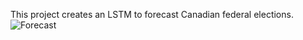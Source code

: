 This project creates an LSTM to forecast Canadian federal elections.
![Forecast](https://github.com/HunterVL/ElectionModel/blob/main/Outputs/MapImg.svg)
